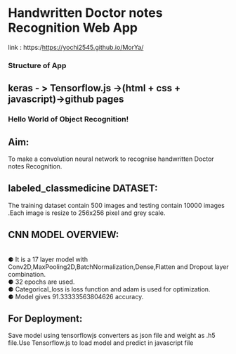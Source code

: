 
# Handwritten Doctor notes Recognition Web App
 link : https:/https://yochi2545.github.io/MorYa/
<br>
<h3>Structure of App</h3>
<h2> keras - > Tensorflow.js ->(html + css + javascript)->github pages</h1>
  <h3>Hello World of Object Recognition!</h3>
 <h2>Aim:</h2> To make a convolution neural network to recognise handwritten Doctor notes Recognition.
 <br>
 <h2>labeled_classmedicine DATASET:</h2>The training dataset contain 500 images and testing contain 10000 images .Each image is  resize to 256x256 pixel and grey scale.
  <br>
 <h2>CNN MODEL OVERVIEW:</h2>
 <br>⚈ It is a 17 layer model with Conv2D,MaxPooling2D,BatchNormalization,Dense,Flatten and Dropout layer combination.
 <br>⚈ 32 epochs are used.
 <br>⚈ Categorical_loss is loss function and adam is used for optimization.
 <br>⚈ Model gives  91.33333563804626 accuracy.
<h2>For Deployment:</h2>Save model using tensorflowjs converters as json file and weight as .h5 file.Use Tensorflow.js to load model and predict in javascript file

